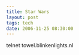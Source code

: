 ```yaml
---
title: Star Wars
layout: post
tags: tech
date: 2006-11-25 08:30:00
---
```

telnet towel.blinkenlights.nl
